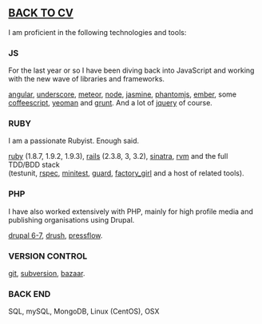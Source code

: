 ## [BACK TO CV](https://github.com/buddhamagnet/cv/blob/master/README.md) 

I am proficient in the following technologies and tools:

### JS

For the last year or so I have been diving back into JavaScript and working with the new wave of libraries and frameworks.

[angular](http://angularjs.org/), [underscore](http://underscorejs.org),
[meteor](http://meteor.com), [node](http://nodejs.org), [jasmine](http://pivotal.github.com/jasmine), 
[phantomjs](http://phantomjs.org), [ember](http://emberjs.com), some [coffeescript](http://coffeescript.org), [yeoman](http://yeoman.io)
and [grunt](http://gruntjs.com). And a lot of [jquery](http://jquery.com) of course.

### RUBY

I am a passionate Rubyist. Enough said.

[ruby](http://ruby-lang.org) (1.8.7, 1.9.2, 1.9.3), [rails](http://rubyonrails.org) (2.3.8, 3, 3.2), 
[sinatra](http://www.sinatrarb.com), [rvm](https://rvm.io) and the full TDD/BDD stack<br />
(testunit, [rspec](http://rspec.info/), [minitest](https://github.com/seattlerb/minitest), 
[guard](https://github.com/guard/guard), [factory_girl](https://github.com/thoughtbot/factory_girl) and a host of related tools).

### PHP

I have also worked extensively with PHP, mainly for high profile media and publishing organisations using Drupal.

[drupal 6-7](http://drupal.org), [drush](http://drupal.org/project/drush), [pressflow](http://pressflow.org/).

### VERSION CONTROL

[git](http://git-scm.com/), [subversion](http://subversion.tigris.org/), [bazaar](http://bazaar.canonical.com/en/).

### BACK END

SQL, mySQL, MongoDB, Linux (CentOS), OSX

